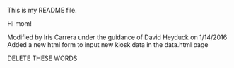 This is my README file.

Hi mom!

Modified by Iris Carrera under the guidance of David Heyduck on 1/14/2016
Added a new html form to input new kiosk data in the data.html page

DELETE THESE WORDS
